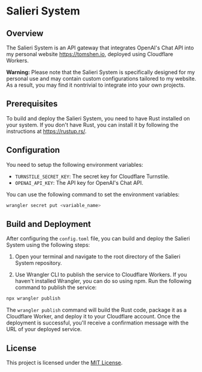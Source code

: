 # Salieri System

## Overview

The Salieri System is an API gateway that integrates OpenAI's Chat API into my personal website <https://tomshen.io>, deployed using Cloudflare Workers.

**Warning:** Please note that the Salieri System is specifically designed for my personal use and may contain custom configurations tailored to my website. As a result, you may find it nontrivial to integrate into your own projects. 

## Prerequisites
To build and deploy the Salieri System, you need to have Rust installed on your system. If you don't have Rust, you can install it by following the instructions at <https://rustup.rs/>.

## Configuration

You need to setup the following environment variables: 
- `TURNSTILE_SECRET_KEY`: The secret key for Cloudflare Turnstile. 
- `OPENAI_API_KEY`: The API key for OpenAI's Chat API.

You can use the following command to set the environment variables:

```bash
wrangler secret put <variable_name>
```

## Build and Deployment

After configuring the `config.toml` file, you can build and deploy the Salieri System using the following steps:

1. Open your terminal and navigate to the root directory of the Salieri System repository.

2. Use Wrangler CLI to publish the service to Cloudflare Workers. If you haven't installed Wrangler, you can do so using npm. Run the following command to publish the service:

```bash
npx wrangler publish
```

The `wrangler publish` command will build the Rust code, package it as a Cloudflare Worker, and deploy it to your Cloudflare account. Once the deployment is successful, you'll receive a confirmation message with the URL of your deployed service.

## License
This project is licensed under the [MIT License](LICENSE).
